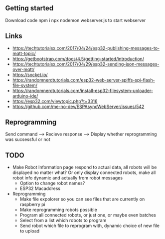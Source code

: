 ## Getting started
Download code
npm i
npx nodemon webserver.js to start webserver
## Links
* https://techtutorialsx.com/2017/04/24/esp32-publishing-messages-to-mqtt-topic/
* https://getbootstrap.com/docs/4.5/getting-started/introduction/
* https://techtutorialsx.com/2017/04/29/esp32-sending-json-messages-over-mqtt/
* https://socket.io/
* https://randomnerdtutorials.com/esp32-web-server-spiffs-spi-flash-file-system/
* https://randomnerdtutorials.com/install-esp32-filesystem-uploader-arduino-ide/
* https://esp32.com/viewtopic.php?t=3316
* https://github.com/me-no-dev/ESPAsyncWebServer/issues/542

## Reprogramming
Send command --> Recieve response --> Display whether reprogramming was sucsessful or not

## TODO
* Make Robot Information page respond to actual data, all robots will be displayed no matter what? Or only display connected robots, make all robot info dynamic and actually from robot messages
    * Option to change robot names?
    * ESP32 Macaddress 
* Reprogramming
    * Make file expolorer so you can see files that are currently on raspberry pi
    * Make reprogramming robots possible
    * Program all connected robots, or just one, or maybe even batches
    * Select from a list which robots to program
    * Send robot which file to reprogram with, dynamic choice of new file to upload
